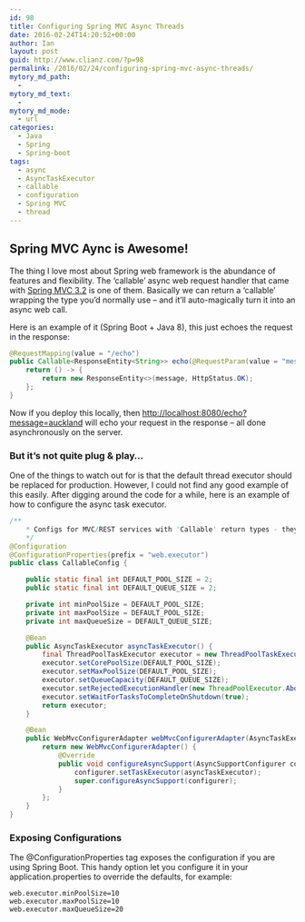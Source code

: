 ```yaml
---
id: 98
title: Configuring Spring MVC Async Threads
date: 2016-02-24T14:20:52+00:00
author: Ian
layout: post
guid: http://www.clianz.com/?p=98
permalink: /2016/02/24/configuring-spring-mvc-async-threads/
mytory_md_path:
  - 
mytory_md_text:
  - 
mytory_md_mode:
  - url
categories:
  - Java
  - Spring
  - Spring-boot
tags:
  - async
  - AsyncTaskExecutor
  - callable
  - configuration
  - Spring MVC
  - thread
---
```

## Spring MVC Aync is Awesome!
 
The thing I love most about Spring web framework is the abundance of features and flexibility. The ‘callable’ async web request handler that came with <a href="https://spring.io/blog/2012/05/10/spring-mvc-3-2-preview-making-a-controller-method-asynchronous/" target="_blank">Spring MVC 3.2</a> is one of them. Basically we can return a ‘callable’ wrapping the type you’d normally use – and it’ll auto-magically turn it into an async web call.
<!--more-->

Here is an example of it (Spring Boot + Java 8), this just echoes the request in the response:

```java
@RequestMapping(value = "/echo")
public Callable<ResponseEntity<String>> echo(@RequestParam(value = "message", required = true) String message) {
	return () -> {
		return new ResponseEntity<>(message, HttpStatus.OK);
	};
}
```

Now if you deploy this locally, then <http://localhost:8080/echo?message=auckland> will echo your request in the response – all done asynchronously on the server.

### But it’s not quite plug & play…

One of the things to watch out for is that the default thread executor should be replaced for production. However, I could not find any good example of this easily. After digging around the code for a while, here is an example of how to configure the async task executor.

```java
/**
	* Configs for MVC/REST services with 'Callable' return types - they spawn background threads, and this configures it.
	*/
@Configuration
@ConfigurationProperties(prefix = "web.executor")
public class CallableConfig {

	public static final int DEFAULT_POOL_SIZE = 2;
	public static final int DEFAULT_QUEUE_SIZE = 2;

	private int minPoolSize = DEFAULT_POOL_SIZE;
	private int maxPoolSize = DEFAULT_POOL_SIZE;
	private int maxQueueSize = DEFAULT_QUEUE_SIZE;

	@Bean
	public AsyncTaskExecutor asyncTaskExecutor() {
		final ThreadPoolTaskExecutor executor = new ThreadPoolTaskExecutor();
		executor.setCorePoolSize(DEFAULT_POOL_SIZE);
		executor.setMaxPoolSize(DEFAULT_POOL_SIZE);
		executor.setQueueCapacity(DEFAULT_QUEUE_SIZE);
		executor.setRejectedExecutionHandler(new ThreadPoolExecutor.AbortPolicy());
		executor.setWaitForTasksToCompleteOnShutdown(true);
		return executor;
	}

	@Bean
	public WebMvcConfigurerAdapter webMvcConfigurerAdapter(AsyncTaskExecutor asyncTaskExecutor) {
		return new WebMvcConfigurerAdapter() {
			@Override
			public void configureAsyncSupport(AsyncSupportConfigurer configurer) {
				configurer.setTaskExecutor(asyncTaskExecutor);
				super.configureAsyncSupport(configurer);
			}
		};
	}
}    
```

### Exposing Configurations

The @ConfigurationProperties tag exposes the configuration if you are using Spring Boot. This handy option let you configure it in your application.properties to override the defaults, for example:

```properties
web.executor.minPoolSize=10
web.executor.maxPoolSize=10
web.executor.maxQueueSize=20
```